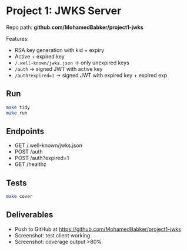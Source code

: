 
# Project 1: JWKS Server

Repo path: **github.com/MohamedBabker/project1-jwks**

Features:
- RSA key generation with kid + expiry
- Active + expired key
- `/.well-known/jwks.json` → only unexpired keys
- `/auth` → signed JWT with active key
- `/auth?expired=1` → signed JWT with expired key + expired exp

## Run
```bash
make tidy
make run
```

## Endpoints
- GET /.well-known/jwks.json
- POST /auth
- POST /auth?expired=1
- GET /healthz

## Tests
```bash
make cover
```

## Deliverables
- Push to GitHub at https://github.com/MohamedBabker/project1-jwks
- Screenshot: test client working
- Screenshot: coverage output >80%
